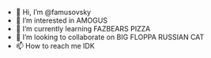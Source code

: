 - 👋 Hi, I’m @famusovsky
- 👀 I’m interested in AMOGUS
- 🌱 I’m currently learning FAZBEARS PIZZA
- 💞️ I’m looking to collaborate on BIG FLOPPA RUSSIAN CAT
- 📫 How to reach me IDK

<!---
famusovsky/famusovsky is a ✨ special ✨ repository because its `README.md` (this file) appears on your GitHub profile.
You can click the Preview link to take a look at your changes.
--->
